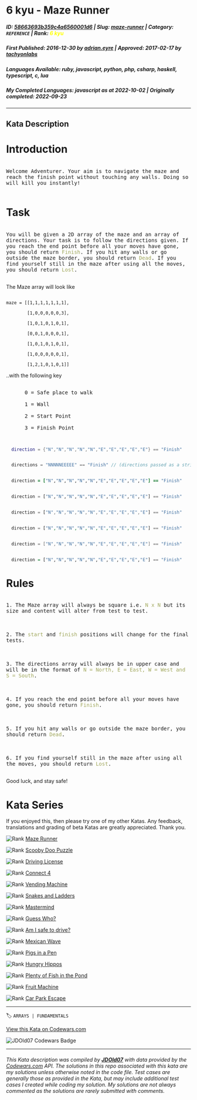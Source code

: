 # 6 kyu - Maze Runner

##### **ID**: [58663693b359c4a6560001d6](https://www.codewars.com/kata/58663693b359c4a6560001d6) | **Slug**: [maze-runner](https://www.codewars.com/kata/58663693b359c4a6560001d6) | **Category**: `REFERENCE` | **Rank**: <span style="color:yellow">6 kyu</span>

##### **First Published**: 2016-12-30 ***by*** [adrian.eyre](https://www.codewars.com/users/adrian.eyre) | **Approved**: 2017-02-17 ***by*** [tachyonlabs](https://www.codewars.com/users/tachyonlabs)

##### **Languages Available**: ruby, javascript, python, php, csharp, haskell, typescript, c, lua

##### **My Completed Languages**: javascript ***as at*** 2022-10-02 | **Originally completed**: 2022-09-23

---

## Kata Description


# Introduction



<pre style="white-space: pre-wrap;white-space: -moz-pre-wrap;white-space: -pre-wrap;white-space: -o-pre-wrap;word-wrap: break-word;">

Welcome Adventurer. Your aim is to navigate the maze and reach the finish point without touching any walls. Doing so will kill you instantly!

</pre>



# Task



<pre style="white-space: pre-wrap;white-space: -moz-pre-wrap;white-space: -pre-wrap;white-space: -o-pre-wrap;word-wrap: break-word;">

You will be given a 2D array of the maze and an array of directions. Your task is to follow the directions given. If you reach the end point before all your moves have gone, you should return <span style="color:#A1A85E">Finish</span>. If you hit any walls or go outside the maze border, you should return <span style="color:#A1A85E">Dead</span>. If you find yourself still in the maze after using all the moves, you should return <span style="color:#A1A85E">Lost</span>.

</pre>



The Maze array will look like

```

maze = [[1,1,1,1,1,1,1],

        [1,0,0,0,0,0,3],

        [1,0,1,0,1,0,1],

        [0,0,1,0,0,0,1],

        [1,0,1,0,1,0,1],

        [1,0,0,0,0,0,1],

        [1,2,1,0,1,0,1]]

```

..with the following key



<pre style="white-space: pre-wrap;white-space: -moz-pre-wrap;white-space: -pre-wrap;white-space: -o-pre-wrap;word-wrap: break-word;">

      0 = Safe place to walk

      1 = Wall

      2 = Start Point

      3 = Finish Point

</pre>

```lua

  direction = {"N","N","N","N","N","E","E","E","E","E"} == "Finish"

```

```c

  directions = "NNNNNEEEEE" == "Finish" // (directions passed as a string)

```

```ruby

  direction = ["N","N","N","N","N","E","E","E","E","E"] == "Finish"

```

```python

  direction = ["N","N","N","N","N","E","E","E","E","E"] == "Finish"

```

```javascript

  direction = ["N","N","N","N","N","E","E","E","E","E"] == "Finish"

```

```php

  direction = ["N","N","N","N","N","E","E","E","E","E"] == "Finish"

```

```csharp

  direction = ["N","N","N","N","N","E","E","E","E","E"] == "Finish"

```

```haskell

  direction = ["N","N","N","N","N","E","E","E","E","E"] == "Finish"

```

# Rules



<pre style="white-space: pre-wrap;white-space: -moz-pre-wrap;white-space: -pre-wrap;white-space: -o-pre-wrap;word-wrap: break-word;">

1. The Maze array will always be square i.e. <span style="color:#A1A85E">N x N</span> but its size and content will alter from test to test.



2. The <span style="color:#A1A85E">start</span> and <span style="color:#A1A85E">finish</span> positions will change for the final tests.



3. The directions array will always be in upper case and will be in the format of <span style="color:#A1A85E">N = North, E = East, W = West and S = South</span>.



4. If you reach the end point before all your moves have gone, you should return <span style="color:#A1A85E">Finish</span>.



5. If you hit any walls or go outside the maze border, you should return <span style="color:#A1A85E">Dead</span>.



6. If you find yourself still in the maze after using all the moves, you should return <span style="color:#A1A85E">Lost</span>.

</pre>



Good luck, and stay safe!



# Kata Series

If you enjoyed this, then please try one of my other Katas. Any feedback, translations and grading of beta Katas are greatly appreciated. Thank you.



<span style="display: flex !important;"><img style="margin:0px;" src="https://raw.githubusercontent.com/adrianeyre/codewars/master/Ruby/Authored/6KYU.png" alt="Rank"/> <a href="https://www.codewars.com/kata/58663693b359c4a6560001d6" target="_blank">Maze Runner</a></span>



<span style="display: flex !important;"><img style="margin:0px;" src="https://raw.githubusercontent.com/adrianeyre/codewars/master/Ruby/Authored/6KYU.png" alt="Rank"/> <a href="https://www.codewars.com/kata/58693bbfd7da144164000d05" target="_blank">Scooby Doo Puzzle</a></span>



<span style="display: flex !important;"><img style="margin:0px;" src="https://raw.githubusercontent.com/adrianeyre/codewars/master/Ruby/Authored/7KYU.png" alt="Rank"/> <a href="https://www.codewars.com/kata/586a1af1c66d18ad81000134" target="_blank">Driving License</a></span>



<span style="display: flex !important;"><img style="margin:0px;" src="https://raw.githubusercontent.com/adrianeyre/codewars/master/Ruby/Authored/6KYU.png" alt="Rank"/> <a href="https://www.codewars.com/kata/586c0909c1923fdb89002031" target="_blank">Connect 4</a></span>



<span style="display: flex !important;"><img style="margin:0px;" src="https://raw.githubusercontent.com/adrianeyre/codewars/master/Ruby/Authored/6KYU.png" alt="Rank"/> <a href="https://www.codewars.com/kata/586e6d4cb98de09e3800014f" target="_blank">Vending Machine</a></span>



<span style="display: flex !important;"><img style="margin:0px;" src="https://raw.githubusercontent.com/adrianeyre/codewars/master/Ruby/Authored/6KYU.png" alt="Rank"/> <a href="https://www.codewars.com/kata/587136ba2eefcb92a9000027" target="_blank">Snakes and Ladders</a></span>



<span style="display: flex !important;"><img style="margin:0px;" src="https://raw.githubusercontent.com/adrianeyre/codewars/master/Ruby/Authored/6KYU.png" alt="Rank"/> <a href="https://www.codewars.com/kata/58a848258a6909dd35000003" target="_blank">Mastermind</a></span>



<span style="display: flex !important;"><img style="margin:0px;" src="https://raw.githubusercontent.com/adrianeyre/codewars/master/Ruby/Authored/6KYU.png" alt="Rank"/> <a href="https://www.codewars.com/kata/58b2c5de4cf8b90723000051" target="_blank">Guess Who?</a></span>



<span style="display: flex !important;"><img style="margin:0px;" src="https://raw.githubusercontent.com/adrianeyre/codewars/master/Ruby/Authored/6KYU.png" alt="Rank"/> <a href="https://www.codewars.com/kata/58f5c63f1e26ecda7e000029" target="_blank">Am I safe to drive?</a></span>



<span style="display: flex !important;"><img style="margin:0px;" src="https://raw.githubusercontent.com/adrianeyre/codewars/master/Ruby/Authored/6KYU.png" alt="Rank"/> <a href="https://www.codewars.com/kata/58f5c63f1e26ecda7e000029" target="_blank">Mexican Wave</a></span>



<span style="display: flex !important;"><img style="margin:0px;" src="https://raw.githubusercontent.com/adrianeyre/codewars/master/Ruby/Authored/6KYU.png" alt="Rank"/> <a href="https://www.codewars.com/kata/58fdcc51b4f81a0b1e00003e" target="_blank">Pigs in a Pen</a></span>



<span style="display: flex !important;"><img style="margin:0px;" src="https://raw.githubusercontent.com/adrianeyre/codewars/master/Ruby/Authored/6KYU.png" alt="Rank"/> <a href="https://www.codewars.com/kata/590300eb378a9282ba000095" target="_blank">Hungry Hippos</a></span>



<span style="display: flex !important;"><img style="margin:0px;" src="https://raw.githubusercontent.com/adrianeyre/codewars/master/Ruby/Authored/6KYU.png" alt="Rank"/> <a href="https://www.codewars.com/kata/5904be220881cb68be00007d" target="_blank">Plenty of Fish in the Pond</a></span>



<span style="display: flex !important;"><img style="margin:0px;" src="https://raw.githubusercontent.com/adrianeyre/codewars/master/Ruby/Authored/6KYU.png" alt="Rank"/> <a href="https://www.codewars.com/kata/590adadea658017d90000039" target="_blank">Fruit Machine</a></span>



<span style="display: flex !important;"><img style="margin:0px;" src="https://raw.githubusercontent.com/adrianeyre/codewars/master/Ruby/Authored/6KYU.png" alt="Rank"/> <a href="https://www.codewars.com/kata/591eab1d192fe0435e000014" target="_blank">Car Park Escape</a></span>

---


🏷 `ARRAYS | FUNDAMENTALS`


[View this Kata on Codewars.com](https://www.codewars.com/kata/58663693b359c4a6560001d6)

![](https://www.codewars.com/users/jdold07/badges/large "JDOld07 Codewars Badge")

---

###### *This Kata description was compiled by [**JDOld07**](https://tpstech.dev) with data provided by the [Codewars.com](https://www.codewars.com) API.  The solutions in this repo associated with this kata are my solutions unless otherwise noted in the code file.  Test cases are generally those as provided in the Kata, but may include additional test cases I created while coding my solution.  My solutions are not always commented as the solutions are rarely submitted with comments.*
